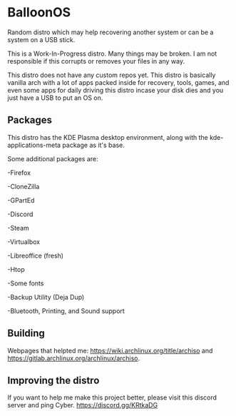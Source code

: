# BalloonOS
Random distro which may help recovering another system or can be a system on a USB stick.

This is a Work-In-Progress distro. Many things may be broken. I am not responsible if this corrupts or removes your files in any way.

This distro does not have any custom repos yet. This distro is basically vanilla arch with a lot of apps packed inside for recovery, tools, games, and even some apps for daily driving this distro incase your disk dies and you just have a USB to put an OS on. 

## Packages
This distro has the KDE Plasma desktop environment, along with the kde-applications-meta package as it's base. 

Some additional packages are:

-Firefox

-CloneZilla

-GPartEd

-Discord

-Steam

-Virtualbox

-Libreoffice (fresh)

-Htop

-Some fonts

-Backup Utility (Deja Dup)

-Bluetooth, Printing, and Sound support

## Building

Webpages that helpted me: https://wiki.archlinux.org/title/archiso and https://gitlab.archlinux.org/archlinux/archiso.

## Improving the distro

If you want to help me make this project better, please visit this discord server and ping Cyber. 
https://discord.gg/KRtkaDG
